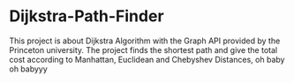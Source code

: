 # Dijkstra-Path-Finder
This project is about Dijkstra Algorithm with the Graph API provided by the Princeton university. The project finds the shortest path and give the total cost according to Manhattan, Euclidean and Chebyshev Distances, oh baby oh babyyy
